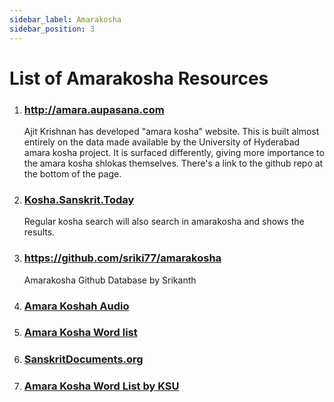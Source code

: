```yaml
---
sidebar_label: Amarakosha
sidebar_position: 3
---
```


# List of Amarakosha Resources

1. ### http://amara.aupasana.com

    Ajit Krishnan has developed "amara kosha" website. This is built almost entirely on the data made available by the University of Hyderabad amara kosha project. It is surfaced differently, giving more importance to the amara kosha shlokas themselves. There's a link to the github repo at the bottom of the page.

1. ### [Kosha.Sanskrit.Today](https://kosha.sanskrit.today)

    Regular kosha search will also search in amarakosha and shows the results.

1. ### https://github.com/sriki77/amarakosha

    Amarakosha Github Database by Srikanth

1. ### [Amara Koshah Audio](https://archive.org/details/AmaraKoshahAudio)

1. ### [Amara Kosha Word list](https://drive.google.com/file/d/1WEVsq2Rcgrii7UpFmBiFmEQQQxa5Sh8t/view?usp=sharing)

1. ### [SanskritDocuments.org](https://sanskritdocuments.org/amarakosha/)

1. ### [Amara Kosha Word List by KSU](https://sambhasha.ksu.ac.in/CompLing/cgi-bin/mahakosha/k_synset_aggregate.py?o=0&ksn=ak)
